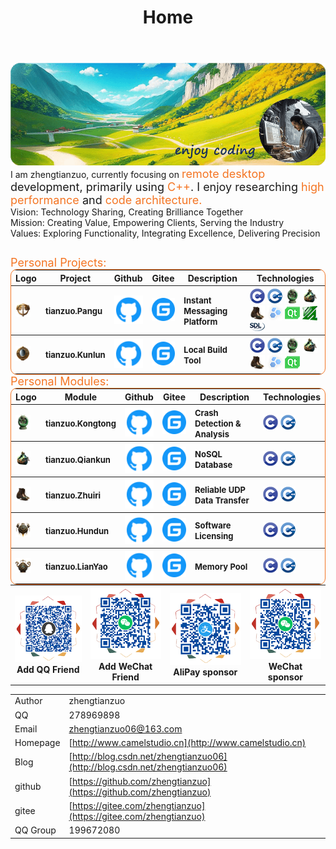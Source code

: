 ﻿---
title: "Home"
hide:
  - navigation
  - toc
  - title
---
<style>
  .md-typeset h1,
  .md-content__button {
    display: none;
  }
  .icon_img {
    width: 24px;
    height:24px;
  }
  p {
    margin-bottom: 0;
  }
</style>

<table style="border: 0px;margin: 0 0;">
  <tr>
    <img src="../img/logo.png"/>
    <br>
    I am zhengtianzuo, currently focusing on </font><font color="#f47523" size=4>remote desktop</font><font size=4> development, primarily using </font><font color="#f47523" size=4>C++</font><font size=4>. I enjoy researching </font><font color="#f47523" size=4>high performance</font><font size=4> and </font><font color="#f47523" size=4>code architecture.</font>
    <table>
      <tr>Vision: Technology Sharing, Creating Brilliance Together</tr><br>
      <tr>Mission: Creating Value, Empowering Clients, Serving the Industry</tr><br>
      <tr>Values: Exploring Functionality, Integrating Excellence, Delivering Precision</tr>
    </table>
    <font color="#f47523" size=4>Personal Projects:</font>
    <table style="border-collapse: collapse; border: 1px solid #f47523; border-radius: 10px;margin: 0 0;">
      <thead align="center">
        <tr>
          <th>Logo</th>
          <th>Project</th>
          <th>Github</th>
          <th>Gitee</th>
          <th>Description</th>
          <th>Technologies</th>
        </tr>
      </thead>
      <tbody align="left">
        <tr>
          <th>
            <a href="https://github.com/zhengtianzuo/tianzuo.Pangu" target="_blank">
              <img src="../img/tianzuo.Pangu.png" class="icon_img"/>
            </a>
          </th>
          <th>
            <font size=2>tianzuo.Pangu</font>
          </th>
          <th>
            <a href="https://github.com/zhengtianzuo/tianzuo.Pangu" target="_blank">
              <img src="../img/com_btnGitHub.svg">
            </a>
          </th>
          <th>
            <a href="https://gitee.com/zhengtianzuo/tianzuo.Pangu" target="_blank">
              <img src="../img/com_btnGitee.svg">
            </a>
          </th>
          <th>
            <font size=2>Instant Messaging Platform</font>
          </th>
          <th>
            <img src="../img/C.png"/> <img src="../img/C__.png"/> <img src="../img/tianzuo.Kongtong.png" class="icon_img"/> <img src="../img/tianzuo.Qiankun.png" class="icon_img"/> <img src="../img/tianzuo.Zhuiri.png" class="icon_img"/> <img src="../img/boost.png"/> <img src="../img/Qt.png"/> <img src="../img/ffmpeg.png"/> <img src="../img/SDL.png"/>
          </th>
        </tr>
        <tr>
          <th>
            <a href="https://github.com/zhengtianzuo/tianzuo.Kunlun" target="_blank">
              <img src="../img/tianzuo.Kunlun.png" class="icon_img"/>
            </a>
          </th>
          <th>
            <font size=2>tianzuo.Kunlun</font>
          </th>
          <th>
            <a href="https://github.com/zhengtianzuo/tianzuo.Kunlun" target="_blank">
              <img src="../img/com_btnGitHub.svg">
            </a>
          </th>
          <th>
            <a href="https://gitee.com/zhengtianzuo/tianzuo.Kunlun" target="_blank">
              <img src="../img/com_btnGitee.svg">
            </a>
          </th>
          <th>
            <font size=2>Local Build Tool</font>
          </th>
          <th>
            <img src="../img/C.png"/> <img src="../img/C__.png"/> <img src="../img/tianzuo.Kongtong.png" class="icon_img"/> <img src="../img/tianzuo.Qiankun.png" class="icon_img"/> <img src="../img/tianzuo.Zhuiri.png" class="icon_img"/> <img src="../img/boost.png"/> <img src="../img/Qt.png"/>
          </th>
        </tr>
      </tbody>
    </table>
  </tr>

  <tr>
  <font color="#f47523" size=4>Personal Modules:</font>
  <table style="border-collapse: collapse; border: 1px solid #f47523; border-radius: 10px;margin: 0 0;">
    <thead align="center">
      <tr>
        <th>Logo</th>
        <th>Module</th>
        <th>Github</th>
        <th>Gitee</th>
        <th>Description</th>
        <th>Technologies</th>
      </tr>
    </thead>
      <tbody align="left">
        <tr>
          <th>
            <a href="https://github.com/zhengtianzuo/tianzuo.Kongtong" target="_blank">
              <img src="../img/tianzuo.Kongtong.png" class="icon_img"/>
            </a>
          </th>
          <th>
            <font size=2>tianzuo.Kongtong</font>
          </th>
          <th>
            <a href="https://github.com/zhengtianzuo/tianzuo.Kongtong" target="_blank">
              <img src="../img/com_btnGitHub.svg">
            </a>
          </th>
          <th>
            <a href="https://gitee.com/zhengtianzuo/tianzuo.Kongtong" target="_blank">
              <img src="../img/com_btnGitee.svg">
            </a>
          </th>
          <th>
            <font size=2>Crash Detection & Analysis</font>
          </th>
          <th>
            <img src="../img/C.png"/> <img src="../img/C__.png"/>
          </th>
        </tr>
        <tr>
          <th>
            <a href="https://github.com/zhengtianzuo/tianzuo.Qiankun" target="_blank">
              <img src="../img/tianzuo.Qiankun.png" class="icon_img"/>
            </a>
          </th>
          <th>
            <font size=2>tianzuo.Qiankun</font>
          </th>
          <th>
            <a href="https://github.com/zhengtianzuo/tianzuo.Qiankun" target="_blank">
              <img src="../img/com_btnGitHub.svg">
            </a>
          </th>
          <th>
            <a href="https://gitee.com/zhengtianzuo/tianzuo.Qiankun" target="_blank">
              <img src="../img/com_btnGitee.svg">
            </a>
          </th>
          <th>
            <font size=2>NoSQL Database</font>
          </th>
          <th>
            <img src="../img/C.png"/> <img src="../img/C__.png"/>
          </th>
        </tr>
        <tr>
          <th>
            <a href="https://github.com/zhengtianzuo/tianzuo.Zhuiri" target="_blank">
              <img src="../img/tianzuo.Zhuiri.png" class="icon_img"/>
            </a>
          </th>
          <th>
            <font size=2>tianzuo.Zhuiri</font>
          </th>
          <th>
            <a href="https://github.com/zhengtianzuo/tianzuo.Zhuiri" target="_blank">
              <img src="../img/com_btnGitHub.svg">
            </a>
          </th>
          <th>
            <a href="https://gitee.com/zhengtianzuo/tianzuo.Zhuiri" target="_blank">
              <img src="../img/com_btnGitee.svg">
            </a>
          </th>
          <th>
            <font size=2>Reliable UDP Data Transfer</font>
          </th>
          <th>
            <img src="../img/C.png"/> <img src="../img/C__.png"/>
          </th>
        </tr>
        <tr>
          <th>
            <a href="https://github.com/zhengtianzuo/tianzuo.Hundun" target="_blank">
              <img src="../img/tianzuo.Hundun.png" class="icon_img"/>
            </a>
          </th>
          <th>
            <font size=2>tianzuo.Hundun</font>
          </th>
          <th>
            <a href="https://github.com/zhengtianzuo/tianzuo.Hundun" target="_blank">
              <img src="../img/com_btnGitHub.svg">
            </a>
          </th>
          <th>
            <a href="https://gitee.com/zhengtianzuo/tianzuo.Hundun" target="_blank">
              <img src="../img/com_btnGitee.svg">
            </a>
          </th>
          <th>
            <font size=2>Software Licensing</font>
          </th>
          <th>
            <img src="../img/C.png"/> <img src="../img/C__.png"/>
          </th>
        </tr>
        <tr>
          <th>
            <a href="https://github.com/zhengtianzuo/tianzuo.LianYao" target="_blank">
              <img src="../img/tianzuo.LianYao.png" class="icon_img"/>
            </a>
          </th>
          <th>
            <font size=2>tianzuo.LianYao</font>
          </th>
          <th>
            <a href="https://github.com/zhengtianzuo/tianzuo.LianYao" target="_blank">
              <img src="../img/com_btnGitHub.svg">
            </a>
            </th>
          <th>
            <a href="https://gitee.com/zhengtianzuo/tianzuo.LianYao" target="_blank">
              <img src="../img/com_btnGitee.svg">
            </a>
          </th>
          <th>
            <font size=2>Memory Pool</font>
          </th>
          <th>
            <img src="../img/C.png"/> <img src="../img/C__.png"/>
          </th>
        </tr>
      </tbody>
    </table>
  </tr>

  <tr>
    <table style="border: 0px;margin: 0 0;">
      <th align="center">
        <img src="../img/1-QQ.png"/><br>
        Add QQ Friend
      </th>
      <th align="center">
        <img src="../img/2-WeChat.png"/><br>
        Add WeChat Friend
      </th>
      <th align="center">
        <img src="../img/4-AliPay.png"/><br>
        AliPay sponsor
      </th>
      <th align="center">
        <img src="../img/3-WeChatPay.png"/><br>
        WeChat sponsor
      </th>
    </table>
  </tr>
</table>

||||
|--|--|--|
|Author|zhengtianzuo||
|QQ|278969898||
|Email|zhengtianzuo06@163.com||
|Homepage|[http://www.camelstudio.cn](http://www.camelstudio.cn)||
|Blog|[http://blog.csdn.net/zhengtianzuo06](http://blog.csdn.net/zhengtianzuo06)||
|github|[https://github.com/zhengtianzuo](https://github.com/zhengtianzuo)||
|gitee|[https://gitee.com/zhengtianzuo](https://gitee.com/zhengtianzuo)||
|QQ Group|199672080||
